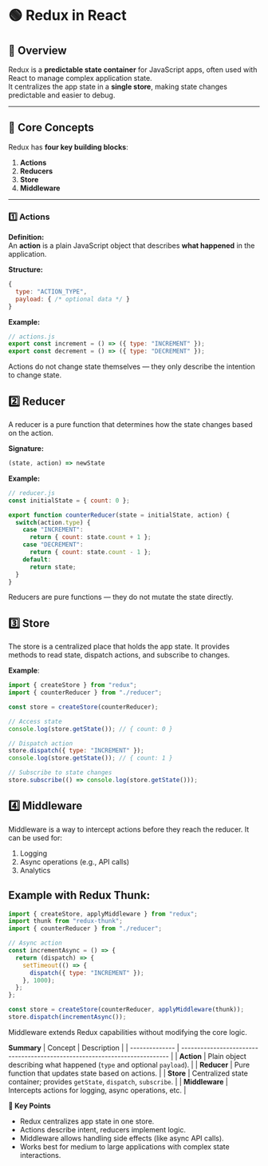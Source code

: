 # 🟢 Redux in React

## 📘 Overview

Redux is a **predictable state container** for JavaScript apps, often used with React to manage complex application state.  
It centralizes the app state in a **single store**, making state changes predictable and easier to debug.

---

## 🔹 Core Concepts

Redux has **four key building blocks**:

1. **Actions**
2. **Reducers**
3. **Store**
4. **Middleware**

---

### 1️⃣ Actions

**Definition:**  
An **action** is a plain JavaScript object that describes **what happened** in the application.  

**Structure:**  
```js
{
  type: "ACTION_TYPE",
  payload: { /* optional data */ }
}
```
**Example:**
```jsx
// actions.js
export const increment = () => ({ type: "INCREMENT" });
export const decrement = () => ({ type: "DECREMENT" });
```
Actions do not change state themselves — they only describe the intention to change state.

## 2️⃣ Reducer
A reducer is a pure function that determines how the state changes based on the action.

**Signature:**
```js
(state, action) => newState
```
**Example:**
```js
// reducer.js
const initialState = { count: 0 };

export function counterReducer(state = initialState, action) {
  switch(action.type) {
    case "INCREMENT":
      return { count: state.count + 1 };
    case "DECREMENT":
      return { count: state.count - 1 };
    default:
      return state;
  }
}
```
Reducers are pure functions — they do not mutate the state directly.

## 3️⃣ Store
The store is a centralized place that holds the app state.
It provides methods to read state, dispatch actions, and subscribe to changes.

**Example**:
```js
import { createStore } from "redux";
import { counterReducer } from "./reducer";

const store = createStore(counterReducer);

// Access state
console.log(store.getState()); // { count: 0 }

// Dispatch action
store.dispatch({ type: "INCREMENT" });
console.log(store.getState()); // { count: 1 }

// Subscribe to state changes
store.subscribe(() => console.log(store.getState()));
```
## 4️⃣ Middleware
Middleware is a way to intercept actions before they reach the reducer.
 It can be used for:
 1. Logging
 2. Async operations (e.g., API calls)
 3. Analytics

## Example with Redux Thunk:
```js
import { createStore, applyMiddleware } from "redux";
import thunk from "redux-thunk";
import { counterReducer } from "./reducer";

// Async action
const incrementAsync = () => {
  return (dispatch) => {
    setTimeout(() => {
      dispatch({ type: "INCREMENT" });
    }, 1000);
  };
};

const store = createStore(counterReducer, applyMiddleware(thunk));
store.dispatch(incrementAsync());
```
Middleware extends Redux capabilities without modifying the core logic.

**Summary**
| Concept        | Description                                                                |
| -------------- | -------------------------------------------------------------------------- |
| **Action**     | Plain object describing what happened (`type` and optional `payload`).     |
| **Reducer**    | Pure function that updates state based on actions.                         |
| **Store**      | Centralized state container; provides `getState`, `dispatch`, `subscribe`. |
| **Middleware** | Intercepts actions for logging, async operations, etc.                     |


**🧭 Key Points**
  - Redux centralizes app state in one store.
  - Actions describe intent, reducers implement logic.
  - Middleware allows handling side effects (like async API calls).
  - Works best for medium to large applications with complex state interactions.